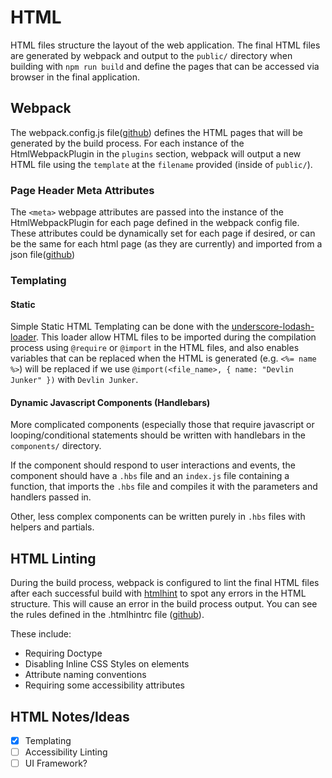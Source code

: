 # HTML
HTML files structure the layout of the web application. The final HTML files are generated by webpack and
output to the `public/` directory when building with `npm run build` and define the pages that can be accessed via browser in the final application.


## Webpack
The webpack.config.js file([github](https://github.com/devlinjunker/template.webpack.fend/blob/master/webpack.config.js))
defines the HTML pages that will be generated by the build process. For each instance of the HtmlWebpackPlugin
in the `plugins` section, webpack will output a new HTML file using the `template` at the `filename` provided
(inside of `public/`).

### Page Header Meta Attributes
The `<meta>` webpage attributes are passed into the instance of the HtmlWebpackPlugin for each page defined in
the webpack config file. These attributes could be dynamically set for each page if desired, or can be the same
for each html page (as they are currently) and imported from a json file([github](https://github.com/devlinjunker/template.webpack.fend/blob/master/src/meta.json))

### Templating

#### Static
Simple Static HTML Templating can be done with the [underscore-lodash-loader](https://github.com/emaphp/underscore-template-loader).
This loader allow HTML files to be imported during the compilation process using `@require` or `@import`
in the HTML files, and also enables variables that can be replaced when the HTML is generated (e.g. `<%=
name %>`) will be replaced if we use `@import(<file_name>, { name: "Devlin Junker" })` with `Devlin Junker`.

#### Dynamic Javascript Components (Handlebars)
More complicated components (especially those that require javascript or looping/conditional statements
should be written with handlebars in the `components/` directory.

If the component should respond to user interactions and events, the component should have a `.hbs` file
and an `index.js` file containing a function, that imports the `.hbs` file and compiles it with the
parameters and handlers passed in.

Other, less complex components can be written purely in `.hbs` files with helpers and partials.

## HTML Linting
During the build process, webpack is configured to lint the final HTML files after each successful build with
[htmlhint](https://github.com/htmlhint/HTMLHint) to spot any errors in the HTML structure. This will cause an
error in the build process output. You can see the rules defined in the .htmlhintrc file
([github](https://github.com/devlinjunker/template.webpack.fend/blob/master/.htmlhintrc)).

These include:
 - Requiring Doctype
 - Disabling Inline CSS Styles on elements
 - Attribute naming conventions
 - Requiring some accessibility attributes


## HTML Notes/Ideas
 - [x] Templating
 - [ ] Accessibility Linting
 - [ ] UI Framework?
